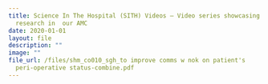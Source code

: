 ```yaml
---
title: Science In The Hospital (SITH) Videos – Video series showcasing medical
  research in  our AMC
date: 2020-01-01
layout: file
description: ""
image: ""
file_url: /files/shm_co010_sgh_to improve comms w nok on patient's
  peri-operative status-combine.pdf
---
```

